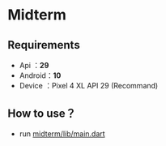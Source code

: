 # Midterm
## Requirements
- Api    ：**29**
- Android：**10**
- Device ：Pixel 4 XL API 29 (Recommand)

## How to use？
- run [midterm/lib/main.dart](https://github.com/ShiroOYuki/midterm/blob/main/lib/main.dart)

